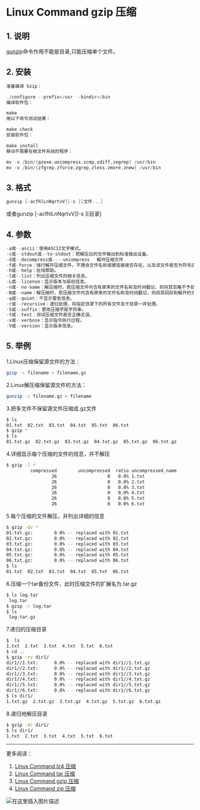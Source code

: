 #  Linux Command gzip 压缩


## 1. 说明
[gunzi](https://www.gnu.org/software/gzip/)p命令作用不能是目录,只能压缩单个文件。

## 2. 安装

```c
准备编译 Gzip：

./configure --prefix=/usr --bindir=/bin
编译软件包：

make
用以下命令测试结果：

make check
安装软件包：

make install
移动不需要在根文件系统的程序：

mv -v /bin/{gzexe,uncompress,zcmp,zdiff,zegrep} /usr/bin
mv -v /bin/{zfgrep,zforce,zgrep,zless,zmore,znew} /usr/bin
```


## 3. 格式

```c
gunzip [-acfhlLnNqrtvV][-s ][文件...]
```

或者gunzip [-acfhlLnNqrtvV][-s ][目录]

## 4. 参数

```c
-a或--ascii：使用ASCII文字模式。
-c或--stdout或--to-stdout：把解压后的文件输出到标准输出设备。
-d或--decompress或----uncompress 　解开压缩文件
-f或-force：强行解开压缩文件，不理会文件名称或硬连接是否存在，以及该文件是否为符号连接。
-h或--help：在线帮助。
-l或--list：列出压缩文件的相关信息。
-L或--license：显示版本与版权信息。
-n或--no-name：解压缩时，若压缩文件内含有原来的文件名称及时间戳记，则将其忽略不予处理。
-N或--name：解压缩时，若压缩文件内含有原来的文件名称及时间戳记，则将其回存到解开的文件上。
-q或--quiet：不显示警告信息。
-r或--recursive：递归处理，将指定目录下的所有文件及子目录一并处理。
-S或--suffix：更改压缩字尾字符串。
-t或--test：测试压缩文件是否正确无误。
-v或--verbose：显示指令执行过程。
-V或--version：显示版本信息。
```
## 5. 举例
1.Linux压缩保留源文件的方法：

```bash
gzip -c filename > filename.gz
```

2.Linux解压缩保留源文件的方法：

```bash
gunzip -c filename.gz > filename
```
3.把多文件不保留源文件压缩成.gz文件

```bash
$ ls
01.txt  02.txt  03.txt  04.txt  05.txt  06.txt  
$ gzip *
$ ls
01.txt.gz  02.txt.gz  03.txt.gz  04.txt.gz  05.txt.gz  06.txt.gz 
```
4.详细显示每个压缩的文件的信息，并不解压

```bash
$ gzip -l *
         compressed        uncompressed  ratio uncompressed_name
                 26                   0   0.0% 1.txt
                 26                   0   0.0% 2.txt
                 26                   0   0.0% 3.txt
                 26                   0   0.0% 4.txt
                 26                   0   0.0% 5.txt
                 26                   0   0.0% 6.txt
```

5.每个压缩的文件解压，并列出详细的信息

```bash
$ gzip -dv *
01.txt.gz:        0.0% -- replaced with 01.txt
02.txt.gz:        0.0% -- replaced with 02.txt
03.txt.gz:        0.0% -- replaced with 03.txt
04.txt.gz:        0.0% -- replaced with 04.txt
05.txt.gz:        0.0% -- replaced with 05.txt
06.txt.gz:        0.0% -- replaced with 06.txt
$ ls
01.txt  02.txt  03.txt  04.txt  05.txt  06.txt  
```
6.压缩一个tar备份文件，此时压缩文件的扩展名为.tar.gz

```bash
$ ls log.tar
 log.tar
$ gzip -r log.tar
$ ls
 log.tar.gz
```
7.递归的压缩目录

```bash
$  ls
1.txt  2.txt  3.txt  4.txt  5.txt  6.txt
$ cd ..
$ gzip -rv dir1/
dir1//1.txt:	  0.0% -- replaced with dir1//1.txt.gz
dir1//2.txt:	  0.0% -- replaced with dir1//2.txt.gz
dir1//3.txt:	  0.0% -- replaced with dir1//3.txt.gz
dir1//4.txt:	  0.0% -- replaced with dir1//4.txt.gz
dir1//5.txt:	  0.0% -- replaced with dir1//5.txt.gz
dir1//6.txt:	  0.0% -- replaced with dir1//6.txt.gz
$ ls dir1/
1.txt.gz  2.txt.gz  3.txt.gz  4.txt.gz  5.txt.gz  6.txt.gz
```
8.递归地解压目录

```bash
$ gzip -dr dir1/
$ ls dir1/
1.txt  2.txt  3.txt  4.txt  5.txt  6.txt
```

---

更多阅读：
 1. [Linux Command lz4 压缩](https://blog.csdn.net/xixihahalelehehe/article/details/125201619)
 2. [Linux Command tar 压缩](https://ghostwritten.blog.csdn.net/article/details/106056841)
 3. [Linux Command gzip 压缩](https://blog.csdn.net/xixihahalelehehe/article/details/104724596)
 4. [Linux Command zip 压缩](https://blog.csdn.net/xixihahalelehehe/article/details/125203106)

![在这里插入图片描述](https://img-blog.csdnimg.cn/343e1a4bc36e47acb6a92c6db49aec62.gif#pic_center)


